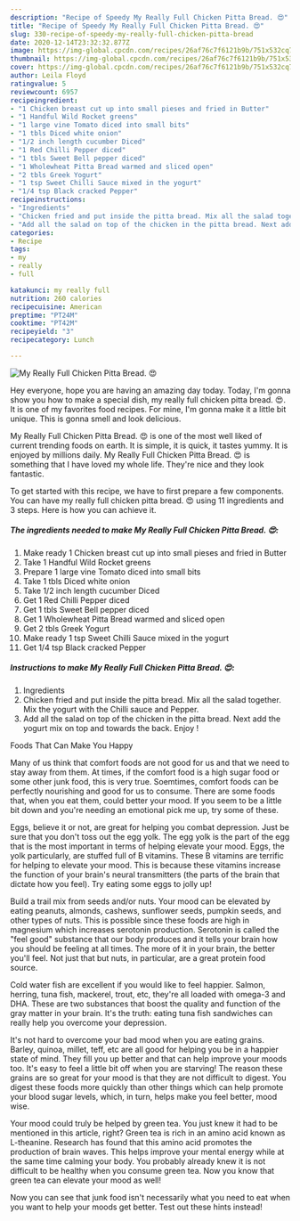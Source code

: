 ```yaml
---
description: "Recipe of Speedy My Really Full Chicken Pitta Bread. 😍"
title: "Recipe of Speedy My Really Full Chicken Pitta Bread. 😍"
slug: 330-recipe-of-speedy-my-really-full-chicken-pitta-bread
date: 2020-12-14T23:32:32.877Z
image: https://img-global.cpcdn.com/recipes/26af76c7f6121b9b/751x532cq70/my-really-full-chicken-pitta-bread-😍-recipe-main-photo.jpg
thumbnail: https://img-global.cpcdn.com/recipes/26af76c7f6121b9b/751x532cq70/my-really-full-chicken-pitta-bread-😍-recipe-main-photo.jpg
cover: https://img-global.cpcdn.com/recipes/26af76c7f6121b9b/751x532cq70/my-really-full-chicken-pitta-bread-😍-recipe-main-photo.jpg
author: Leila Floyd
ratingvalue: 5
reviewcount: 6957
recipeingredient:
- "1 Chicken breast cut up into small pieses and fried in Butter"
- "1 Handful Wild Rocket greens"
- "1 large vine Tomato diced into small bits"
- "1 tbls Diced white onion"
- "1/2 inch length cucumber Diced"
- "1 Red Chilli Pepper diced"
- "1 tbls Sweet Bell pepper diced"
- "1 Wholewheat Pitta Bread warmed and sliced open"
- "2 tbls Greek Yogurt"
- "1 tsp Sweet Chilli Sauce mixed in the yogurt"
- "1/4 tsp Black cracked Pepper"
recipeinstructions:
- "Ingredients"
- "Chicken fried and put inside the pitta bread. Mix all the salad together. Mix the yogurt with the Chilli sauce and Pepper."
- "Add all the salad on top of the chicken in the pitta bread. Next add the yogurt mix on top and towards the back. Enjoy !"
categories:
- Recipe
tags:
- my
- really
- full

katakunci: my really full 
nutrition: 260 calories
recipecuisine: American
preptime: "PT24M"
cooktime: "PT42M"
recipeyield: "3"
recipecategory: Lunch

---
```



![My Really Full Chicken Pitta Bread. 😍](https://img-global.cpcdn.com/recipes/26af76c7f6121b9b/751x532cq70/my-really-full-chicken-pitta-bread-😍-recipe-main-photo.jpg)

Hey everyone, hope you are having an amazing day today. Today, I'm gonna show you how to make a special dish, my really full chicken pitta bread. 😍. It is one of my favorites food recipes. For mine, I'm gonna make it a little bit unique. This is gonna smell and look delicious.

My Really Full Chicken Pitta Bread. 😍 is one of the most well liked of current trending foods on earth. It is simple, it is quick, it tastes yummy. It is enjoyed by millions daily. My Really Full Chicken Pitta Bread. 😍 is something that I have loved my whole life. They're nice and they look fantastic.




To get started with this recipe, we have to first prepare a few components. You can have my really full chicken pitta bread. 😍 using 11 ingredients and 3 steps. Here is how you can achieve it.

<!--inarticleads1-->

##### The ingredients needed to make My Really Full Chicken Pitta Bread. 😍:

1. Make ready 1 Chicken breast cut up into small pieses and fried in Butter
1. Take 1 Handful Wild Rocket greens
1. Prepare 1 large vine Tomato diced into small bits
1. Take 1 tbls Diced white onion
1. Take 1/2 inch length cucumber Diced
1. Get 1 Red Chilli Pepper diced
1. Get 1 tbls Sweet Bell pepper diced
1. Get 1 Wholewheat Pitta Bread warmed and sliced open
1. Get 2 tbls Greek Yogurt
1. Make ready 1 tsp Sweet Chilli Sauce mixed in the yogurt
1. Get 1/4 tsp Black cracked Pepper




<!--inarticleads2-->

##### Instructions to make My Really Full Chicken Pitta Bread. 😍:

1. Ingredients
1. Chicken fried and put inside the pitta bread. Mix all the salad together. Mix the yogurt with the Chilli sauce and Pepper.
1. Add all the salad on top of the chicken in the pitta bread. Next add the yogurt mix on top and towards the back. Enjoy !




Foods That Can Make You Happy


Many of us think that comfort foods are not good for us and that we need to stay away from them. At times, if the comfort food is a high sugar food or some other junk food, this is very true. Soemtimes, comfort foods can be perfectly nourishing and good for us to consume. There are some foods that, when you eat them, could better your mood. If you seem to be a little bit down and you're needing an emotional pick me up, try some of these.

Eggs, believe it or not, are great for helping you combat depression. Just be sure that you don't toss out the egg yolk. The egg yolk is the part of the egg that is the most important in terms of helping elevate your mood. Eggs, the yolk particularly, are stuffed full of B vitamins. These B vitamins are terrific for helping to elevate your mood. This is because these vitamins increase the function of your brain's neural transmitters (the parts of the brain that dictate how you feel). Try eating some eggs to jolly up!

Build a trail mix from seeds and/or nuts. Your mood can be elevated by eating peanuts, almonds, cashews, sunflower seeds, pumpkin seeds, and other types of nuts. This is possible since these foods are high in magnesium which increases serotonin production. Serotonin is called the "feel good" substance that our body produces and it tells your brain how you should be feeling at all times. The more of it in your brain, the better you'll feel. Not just that but nuts, in particular, are a great protein food source.

Cold water fish are excellent if you would like to feel happier. Salmon, herring, tuna fish, mackerel, trout, etc, they're all loaded with omega-3 and DHA. These are two substances that boost the quality and function of the gray matter in your brain. It's the truth: eating tuna fish sandwiches can really help you overcome your depression. 

It's not hard to overcome your bad mood when you are eating grains. Barley, quinoa, millet, teff, etc are all good for helping you be in a happier state of mind. They fill you up better and that can help improve your moods too. It's easy to feel a little bit off when you are starving! The reason these grains are so great for your mood is that they are not difficult to digest. You digest these foods more quickly than other things which can help promote your blood sugar levels, which, in turn, helps make you feel better, mood wise.

Your mood could truly be helped by green tea. You just knew it had to be mentioned in this article, right? Green tea is rich in an amino acid known as L-theanine. Research has found that this amino acid promotes the production of brain waves. This helps improve your mental energy while at the same time calming your body. You probably already knew it is not difficult to be healthy when you consume green tea. Now you know that green tea can elevate your mood as well!

Now you can see that junk food isn't necessarily what you need to eat when you want to help your moods get better. Test out  these hints  instead!

